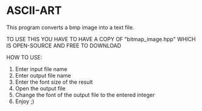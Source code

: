 # ASCII-ART
This program converts a bmp image into a text file.

TO USE THIS YOU HAVE TO HAVE A COPY OF "bitmap_image.hpp" WHICH IS OPEN-SOURCE AND FREE TO DOWNLOAD

HOW TO USE:
1. Enter input file name
2. Enter output file name
3. Enter the font size of the result
4. Open the output file
5. Change the font of the output file to the entered integer
6. Enjoy ;)
